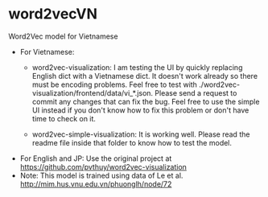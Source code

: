 # word2vecVN
Word2Vec model for Vietnamese
- For Vietnamese:
	+ word2vec-visualization: I am testing the UI by quickly replacing English dict with a Vietnamese dict. It doesn't work already so there must be encoding problems. Feel free to test with ./word2vec-visualization/frontend/data/vi_*.json. Please send a request to commit any changes that can fix the bug. Feel free to use the simple UI instead if you don't know how to fix this problem or don't have time to check on it.

	+ word2vec-simple-visualization: It is working well. Please read the readme file inside that folder to know how to test the model.
- For English and JP: Use the original project at https://github.com/pvthuy/word2vec-visualization
- Note: This model is trained using data of Le et al. http://mim.hus.vnu.edu.vn/phuonglh/node/72
